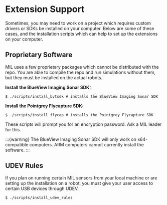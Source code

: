 # Extension Support
Sometimes, you may need to work on a project which requires custom drivers or SDKs
be installed on your computer. Below are some of these cases, and the installation scripts
which can help to set up the extensions on your computer.

## Proprietary Software
MIL uses a few proprietary packages which cannot be distributed with the repo.
You are able to compile the repo and run simulations without them, but
they must be installed on the actual robots.

**Install the BlueView Imaging Sonar SDK:**

    $ ./scripts/install_bvtsdk # installs the BlueView Imaging Sonar SDK

**Install the Pointgrey Flycapture SDK:**

    $ ./scripts/install_flycap # installs the Pointgrey Flycapture SDK

These scripts will prompt you for an encryption password. Ask a MIL leader for this.

:::{warning}
The BlueView Imaging Sonar SDK will only work on x64-compatible computers. ARM
computers cannot currently install the software.
:::

## UDEV Rules
If you plan on running certain MIL sensors from your local machine
or are setting up the installation on a robot, you must give your user
access to certain USB devices through UDEV.

    $ ./scripts/install_udev_rules
